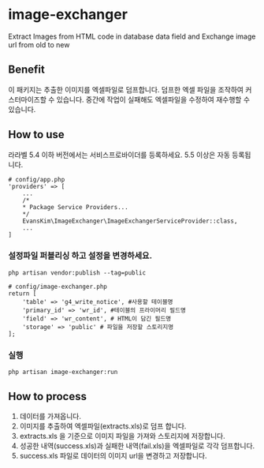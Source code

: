 # image-exchanger
Extract Images from HTML code in database data field and Exchange image url from old to new

## Benefit
이 패키지는 추출한 이미지를 엑셀파일로 덤프합니다. 덤프한 엑셀 파일을 조작하여 커스터마이즈할 수 있습니다. 
중간에 작업이 실패해도 엑셀파일을 수정하여 재수행할 수 있습니다.

## How to use
라라벨 5.4 이하 버전에서는 서비스프로바이더를 등록하세요. 5.5 이상은 자동 등록됩니다.
    
    # config/app.php
    'providers' => [
        ...
        /*
        * Package Service Providers...
        */
        EvansKim\ImageExchanger\ImageExchangerServiceProvider::class,
        ...
    ]
  
### 설정파일 퍼블리싱 하고 설정을 변경하세요.

    php artisan vendor:publish --tag=public
    
    # config/image-exchanger.php
    return [
        'table' => 'g4_write_notice', #사용할 테이블명
        'primary_id' => 'wr_id', #테이블의 프라이머리 필드명
        'field' => 'wr_content', # HTML이 담긴 필드명
        'storage' => 'public' # 파일을 저장할 스토리지명
    ];
  
### 실행

    php artisan image-exchanger:run
    
## How to process
1. 데이터를 가져옵니다.
2. 이미지를 추출하여 엑셀파일(extracts.xls)로 덤프 합니다.
3. extracts.xls 을 기준으로 이미지 파일을 가져와 스토리지에 저장합니다.
4. 성공한 내역(success.xls)과 실패한 내역(fail.xls)을 엑셀파일로 각각 덤프합니다.
5. success.xls 파일로 데이터의 이미지 url을 변경하고 저장합니다. 
